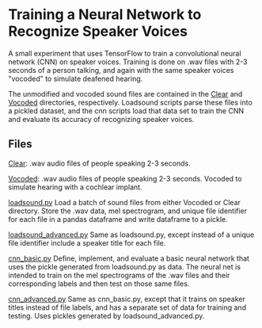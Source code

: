 # Training a Neural Network to Recognize Speaker Voices

A small experiment that uses TensorFlow to train a convolutional neural network (CNN) on speaker voices. Training is done on .wav files with 2-3 seconds of a person talking, and again with the same speaker voices "vocoded" to simulate deafened hearing. 

The unmodified and vocoded sound files are contained in the [Clear](Clear) and [Vocoded](Vocoded) directories, respectively. Loadsound scripts parse these files into a pickled dataset, and the cnn scripts load that data set to train the CNN and evaluate its accuracy of recognizing speaker voices.

## Files

[Clear](Clear):
.wav audio files of people speaking 2-3 seconds.

[Vocoded](Vocoded):
.wav audio files of people speaking 2-3 seconds. Vocoded to simulate hearing with a cochlear implant.

[loadsound.py](loadsound.py)
Load a batch of sound files from either Vocoded or Clear directory. Store the .wav data, mel spectrogram, and unique file identifier for each file in a pandas dataframe and write dataframe to a pickle.

[loadsound_advanced.py](loadsound_advanced.py)
Same as loadsound.py, except instead of a unique file identifier include a speaker title for each file.

[cnn_basic.py](cnn_basic.py)
Define, implement, and evaluate a basic neural network that uses the pickle generated from loadsound.py as data. The neural net is intended to train on the mel spectrograms of the .wav files and their corresponding labels and then test on those same files.

[cnn_advanced.py](cnn_advanced.py)
Same as cnn_basic.py, except that it trains on speaker titles instead of file labels, and has a separate set of data for training and testing. Uses pickles generated by loadsound_advanced.py.
